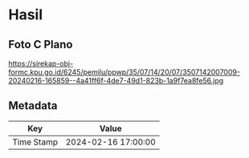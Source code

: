 # Hasil

## Foto C Plano

https://sirekap-obj-formc.kpu.go.id/6245/pemilu/ppwp/35/07/14/20/07/3507142007009-20240216-165859--4a41ff6f-4de7-49d1-823b-1a9f7ea8fe56.jpg


## Metadata

| Key        | Value               |
| ---------- | ------------------- |
| Time Stamp | 2024-02-16 17:00:00 |



